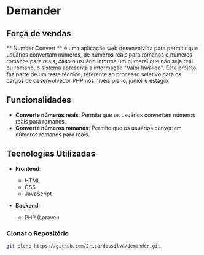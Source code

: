 # Demander
## Força de vendas ##

** Number Convert ** é uma aplicação web desenvolvida para permitir que usuários convertam números, de números reais para romanos e números romanos para reais, caso o usuário informe um numeral que não seja real ou romano, o sistema apresenta a informação "Valor Inválido".
Este projeto faz parte de um teste técnico, referente ao processo seletivo para os cargos de desenvolvedor PHP nos níveis pleno, júnior e estágio.

## Funcionalidades

- **Converte números reais**: Permite que os usuários convertam números reais para romanos.
- **Converte números romanos**: Permite que os usuários convertam números romanos para reais.

## Tecnologias Utilizadas

- **Frontend**:
  - HTML
  - CSS
  - JavaScript

- **Backend**:
  - PHP (Laravel)

### Clonar o Repositório

```bash
git clone https://github.com/Jricardossilva/demander.git
